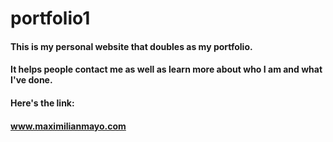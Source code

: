 # portfolio1

#### This is my personal website that doubles as my portfolio.

#### It helps people contact me as well as learn more about who I am and what I've done.

#### Here's the link:

#### www.maximilianmayo.com
